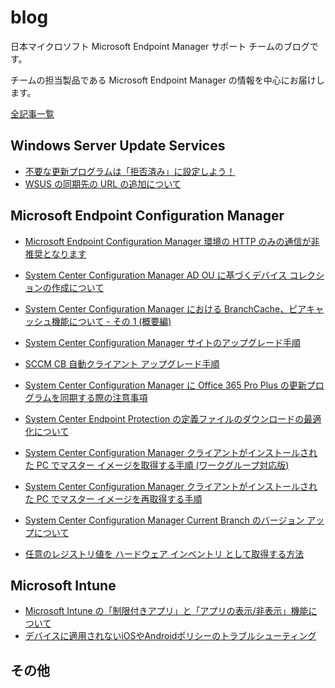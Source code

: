 # blog
日本マイクロソフト Microsoft Endpoint Manager サポート チームのブログです。

チームの担当製品である Microsoft Endpoint Manager の情報を中心にお届けします。

[全記事一覧](https://jpmem.github.io/blog/archives/)

## Windows Server Update Services
- [不要な更新プログラムは「拒否済み」に設定しよう！](./articles/wsus/不要な更新プログラムは拒否済みに設定しよう！.md)
- [WSUS の同期先の URL の追加について](./articles/wsus/WSUS_の同期先の_URL_の追加について.md)

## Microsoft Endpoint Configuration Manager
- [Microsoft Endpoint Configuration Manager 環境の HTTP のみの通信が非推奨となります](./articles/mecm/20210414_01.md)

- [System Center Configuration Manager AD OU に基づくデバイス コレクションの作成について](./articles/mecm/20181010_01.md)
- [System Center Configuration Manager における BranchCache、ピアキャッシュ機能について - その 1 (概要編)](./articles/mecm/20180911_01.md)
- [System Center Configuration Manager サイトのアップグレード手順](./articles/mecm/20180823_02.md)
- [SCCM CB 自動クライアント アップグレード手順](./articles/mecm/20180823_01.md)
- [System Center Configuration Manager に Office 365 Pro Plus の更新プログラムを同期する際の注意事項](./articles/mecm/20180509_01.md)
- [System Center Endpoint Protection の定義ファイルのダウンロードの最適化について](./articles/mecm/20180308_01.md)
- [System Center Configuration Manager クライアントがインストールされた PC でマスター イメージを取得する手順 (ワークグループ対応版)](./articles/mecm/20171107_01.md)
- [System Center Configuration Manager クライアントがインストールされた PC でマスター イメージを再取得する手順](./articles/mecm/20171025_01.md)
- [System Center Configuration Manager Current Branch のバージョン アップについて](./articles/mecm/20170818_01.md)
- [任意のレジストリ値を ハードウェア インベントリ として取得する方法](./articles/mecm/20140818_01.md)

## Microsoft Intune

- [Microsoft Intune の「制限付きアプリ」と「アプリの表示/非表示」機能について](./articles/intune/MicrosoftIntune_constraintedapp_and_displayfunction.md)
- [デバイスに適用されないiOSやAndroidポリシーのトラブルシューティング](./articles/intune/デバイスに適用されないiOSやAndroidポリシーのトラブルシューティング.md)


## その他
